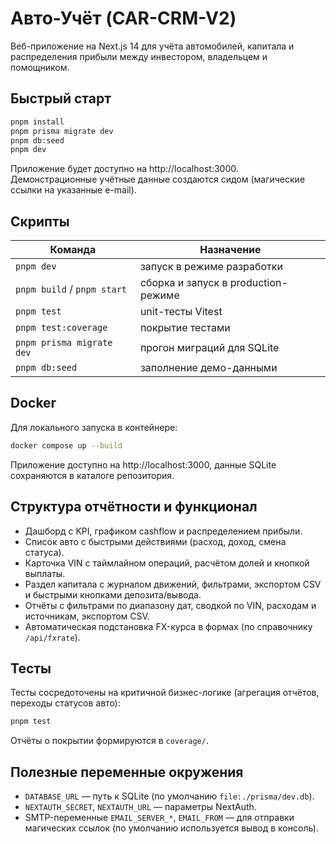 # Авто-Учёт (CAR-CRM-V2)

Веб-приложение на Next.js 14 для учёта автомобилей, капитала и распределения прибыли между инвестором, владельцем и помощником.

## Быстрый старт

```bash
pnpm install
pnpm prisma migrate dev
pnpm db:seed
pnpm dev
```

Приложение будет доступно на http://localhost:3000. Демонстрационные учётные данные создаются сидом (магические ссылки на указанные e-mail).

## Скрипты

| Команда | Назначение |
| --- | --- |
| `pnpm dev` | запуск в режиме разработки |
| `pnpm build` / `pnpm start` | сборка и запуск в production-режиме |
| `pnpm test` | unit-тесты Vitest |
| `pnpm test:coverage` | покрытие тестами |
| `pnpm prisma migrate dev` | прогон миграций для SQLite |
| `pnpm db:seed` | заполнение демо-данными |

## Docker

Для локального запуска в контейнере:

```bash
docker compose up --build
```

Приложение доступно на http://localhost:3000, данные SQLite сохраняются в каталоге репозитория.

## Структура отчётности и функционал

- Дашборд с KPI, графиком cashflow и распределением прибыли.
- Список авто с быстрыми действиями (расход, доход, смена статуса).
- Карточка VIN с таймлайном операций, расчётом долей и кнопкой выплаты.
- Раздел капитала с журналом движений, фильтрами, экспортом CSV и быстрыми кнопками депозита/вывода.
- Отчёты с фильтрами по диапазону дат, сводкой по VIN, расходам и источникам, экспортом CSV.
- Автоматическая подстановка FX-курса в формах (по справочнику `/api/fxrate`).

## Тесты

Тесты сосредоточены на критичной бизнес-логике (агрегация отчётов, переходы статусов авто):

```bash
pnpm test
```

Отчёты о покрытии формируются в `coverage/`.

## Полезные переменные окружения

- `DATABASE_URL` — путь к SQLite (по умолчанию `file:./prisma/dev.db`).
- `NEXTAUTH_SECRET`, `NEXTAUTH_URL` — параметры NextAuth.
- SMTP-переменные `EMAIL_SERVER_*`, `EMAIL_FROM` — для отправки магических ссылок (по умолчанию используется вывод в консоль).

